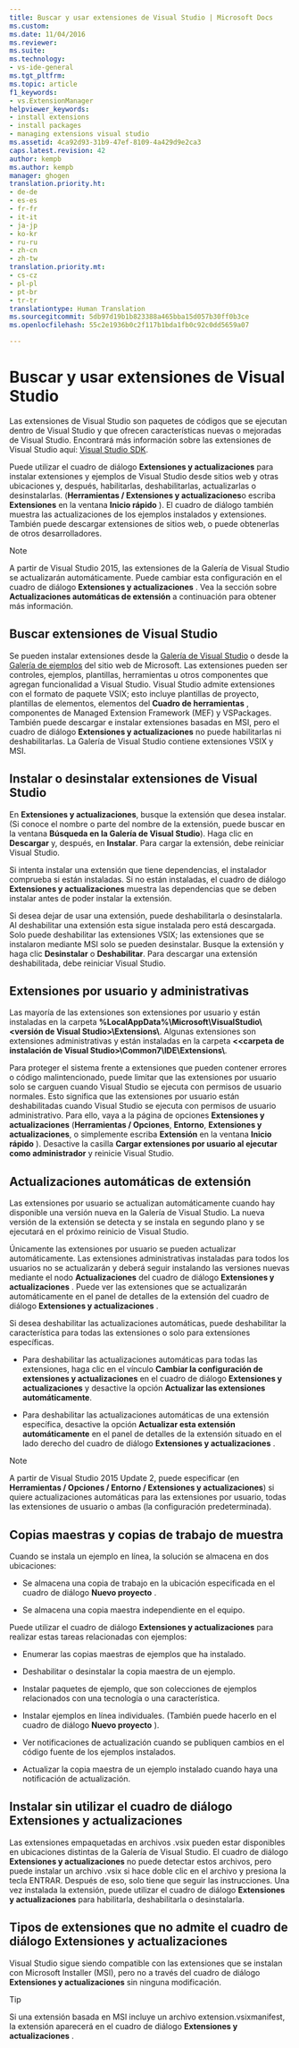 ```yaml
---
title: Buscar y usar extensiones de Visual Studio | Microsoft Docs
ms.custom: 
ms.date: 11/04/2016
ms.reviewer: 
ms.suite: 
ms.technology:
- vs-ide-general
ms.tgt_pltfrm: 
ms.topic: article
f1_keywords:
- vs.ExtensionManager
helpviewer_keywords:
- install extensions
- install packages
- managing extensions visual studio
ms.assetid: 4ca92d93-31b9-47ef-8109-4a429d9e2ca3
caps.latest.revision: 42
author: kempb
ms.author: kempb
manager: ghogen
translation.priority.ht:
- de-de
- es-es
- fr-fr
- it-it
- ja-jp
- ko-kr
- ru-ru
- zh-cn
- zh-tw
translation.priority.mt:
- cs-cz
- pl-pl
- pt-br
- tr-tr
translationtype: Human Translation
ms.sourcegitcommit: 5db97d19b1b823388a465bba15d057b30ff0b3ce
ms.openlocfilehash: 55c2e1936b0c2f117b1bda1fb0c92c0dd5659a07

---
```

# <a name="finding-and-using-visual-studio-extensions"></a>Buscar y usar extensiones de Visual Studio
Las extensiones de Visual Studio son paquetes de códigos que se ejecutan dentro de Visual Studio y que ofrecen características nuevas o mejoradas de Visual Studio. Encontrará más información sobre las extensiones de Visual Studio aquí: [Visual Studio SDK](../extensibility/visual-studio-sdk.md).  
  
 Puede utilizar el cuadro de diálogo **Extensiones y actualizaciones** para instalar extensiones y ejemplos de Visual Studio desde sitios web y otras ubicaciones y, después, habilitarlas, deshabilitarlas, actualizarlas o desinstalarlas. (**Herramientas / Extensiones y actualizaciones**o escriba **Extensiones** en la ventana **Inicio rápido** ). El cuadro de diálogo también muestra las actualizaciones de los ejemplos instalados y extensiones. También puede descargar extensiones de sitios web, o puede obtenerlas de otros desarrolladores.  
  
> [!NOTE]
>  A partir de Visual Studio 2015, las extensiones de la Galería de Visual Studio se actualizarán automáticamente.  Puede cambiar esta configuración en el cuadro de diálogo **Extensiones y actualizaciones** .  Vea la sección sobre **Actualizaciones automáticas de extensión** a continuación para obtener más información.  
  
## <a name="finding-visual-studio-extensions"></a>Buscar extensiones de Visual Studio  
 Se pueden instalar extensiones desde la [Galería de Visual Studio](http://go.microsoft.com/fwlink/?LinkID=178891) o desde la [Galería de ejemplos](http://go.microsoft.com/fwlink/?LinkId=245175) del sitio web de Microsoft. Las extensiones pueden ser controles, ejemplos, plantillas, herramientas u otros componentes que agregan funcionalidad a Visual Studio. Visual Studio admite extensiones con el formato de paquete VSIX; esto incluye plantillas de proyecto, plantillas de elementos, elementos del **Cuadro de herramientas** , componentes de Managed Extension Framework (MEF) y VSPackages. También puede descargar e instalar extensiones basadas en MSI, pero el cuadro de diálogo **Extensiones y actualizaciones** no puede habilitarlas ni deshabilitarlas. La Galería de Visual Studio contiene extensiones VSIX y MSI.  
  
## <a name="installing-or-uninstalling-visual-studio-extensions"></a>Instalar o desinstalar extensiones de Visual Studio  
 En **Extensiones y actualizaciones**, busque la extensión que desea instalar. (Si conoce el nombre o parte del nombre de la extensión, puede buscar en la ventana **Búsqueda en la Galería de Visual Studio**). Haga clic en **Descargar** y, después, en **Instalar**. Para cargar la extensión, debe reiniciar Visual Studio.  
  
 Si intenta instalar una extensión que tiene dependencias, el instalador comprueba si están instaladas. Si no están instaladas, el cuadro de diálogo **Extensiones y actualizaciones** muestra las dependencias que se deben instalar antes de poder instalar la extensión.  
  
 Si desea dejar de usar una extensión, puede deshabilitarla o desinstalarla. Al deshabilitar una extensión esta sigue instalada pero está descargada. Solo puede deshabilitar las extensiones VSIX; las extensiones que se instalaron mediante MSI solo se pueden desinstalar. Busque la extensión y haga clic **Desinstalar** o **Deshabilitar**. Para descargar una extensión deshabilitada, debe reiniciar Visual Studio.  
  
## <a name="per-user-and-administrative-extensions"></a>Extensiones por usuario y administrativas  
 Las mayoría de las extensiones son extensiones por usuario y están instaladas en la carpeta **%LocalAppData%\Microsoft\VisualStudio\\<versión de Visual Studio\>\Extensions\\**. Algunas extensiones son extensiones administrativas y están instaladas en la carpeta **\<<carpeta de instalación de Visual Studio>\Common7\IDE\Extensions\\**.  
  
 Para proteger el sistema frente a extensiones que pueden contener errores o código malintencionado, puede limitar que las extensiones por usuario solo se carguen cuando Visual Studio se ejecuta con permisos de usuario normales. Esto significa que las extensiones por usuario están deshabilitadas cuando Visual Studio se ejecuta con permisos de usuario administrativo. Para ello, vaya a la página de opciones **Extensiones y actualizaciones** (**Herramientas / Opciones**, **Entorno**, **Extensiones y actualizaciones**, o simplemente escriba **Extensión** en la ventana **Inicio rápido** ). Desactive la casilla **Cargar extensiones por usuario al ejecutar como administrador** y reinicie Visual Studio.  
  
## <a name="automatic-extension-updates"></a>Actualizaciones automáticas de extensión  
 Las extensiones por usuario se actualizan automáticamente cuando hay disponible una versión nueva en la Galería de Visual Studio.  La nueva versión de la extensión se detecta y se instala en segundo plano y se ejecutará en el próximo reinicio de Visual Studio.  
  
 Únicamente las extensiones por usuario se pueden actualizar automáticamente.  Las extensiones administrativas instaladas para todos los usuarios no se actualizarán y deberá seguir instalando las versiones nuevas mediante el nodo **Actualizaciones** del cuadro de diálogo **Extensiones y actualizaciones** . Puede ver las extensiones que se actualizarán automáticamente en el panel de detalles de la extensión del cuadro de diálogo **Extensiones y actualizaciones** .  
  
 Si desea deshabilitar las actualizaciones automáticas, puede deshabilitar la característica para todas las extensiones o solo para extensiones específicas.  
  
-   Para deshabilitar las actualizaciones automáticas para todas las extensiones, haga clic en el vínculo **Cambiar la configuración de extensiones y actualizaciones** en el cuadro de diálogo **Extensiones y actualizaciones** y desactive la opción **Actualizar las extensiones automáticamente**.  
  
-   Para deshabilitar las actualizaciones automáticas de una extensión específica, desactive la opción **Actualizar esta extensión automáticamente** en el panel de detalles de la extensión situado en el lado derecho del cuadro de diálogo **Extensiones y actualizaciones** .  
  
> [!NOTE]
>  A partir de Visual Studio 2015 Update 2, puede especificar (en **Herramientas / Opciones / Entorno / Extensiones y actualizaciones**) si quiere actualizaciones automáticas para las extensiones por usuario, todas las extensiones de usuario o ambas (la configuración predeterminada).  
  
## <a name="sample-master-copies-and-working-copies"></a>Copias maestras y copias de trabajo de muestra  
 Cuando se instala un ejemplo en línea, la solución se almacena en dos ubicaciones:  
  
-   Se almacena una copia de trabajo en la ubicación especificada en el cuadro de diálogo **Nuevo proyecto** .  
  
-   Se almacena una copia maestra independiente en el equipo.  
  
 Puede utilizar el cuadro de diálogo **Extensiones y actualizaciones** para realizar estas tareas relacionadas con ejemplos:  
  
-   Enumerar las copias maestras de ejemplos que ha instalado.  
  
-   Deshabilitar o desinstalar la copia maestra de un ejemplo.  
  
-   Instalar paquetes de ejemplo, que son colecciones de ejemplos relacionados con una tecnología o una característica.  
  
-   Instalar ejemplos en línea individuales. (También puede hacerlo en el cuadro de diálogo **Nuevo proyecto** ).  
  
-   Ver notificaciones de actualización cuando se publiquen cambios en el código fuente de los ejemplos instalados.  
  
-   Actualizar la copia maestra de un ejemplo instalado cuando haya una notificación de actualización.  
  
## <a name="installing-without-using-the-extensions-and-updates-dialog-box"></a>Instalar sin utilizar el cuadro de diálogo Extensiones y actualizaciones  
 Las extensiones empaquetadas en archivos .vsix pueden estar disponibles en ubicaciones distintas de la Galería de Visual Studio. El cuadro de diálogo **Extensiones y actualizaciones** no puede detectar estos archivos, pero puede instalar un archivo .vsix si hace doble clic en el archivo y presiona la tecla ENTRAR. Después de eso, solo tiene que seguir las instrucciones. Una vez instalada la extensión, puede utilizar el cuadro de diálogo **Extensiones y actualizaciones** para habilitarla, deshabilitarla o desinstalarla.  
  
## <a name="extension-types-not-supported-by-the-extensions-and-updates-dialog-box"></a>Tipos de extensiones que no admite el cuadro de diálogo Extensiones y actualizaciones  
 Visual Studio sigue siendo compatible con las extensiones que se instalan con Microsoft Installer (MSI), pero no a través del cuadro de diálogo **Extensiones y actualizaciones** sin ninguna modificación.  
  
> [!TIP]
>  Si una extensión basada en MSI incluye un archivo extension.vsixmanifest, la extensión aparecerá en el cuadro de diálogo **Extensiones y actualizaciones** .


<!--HONumber=Feb17_HO4-->


